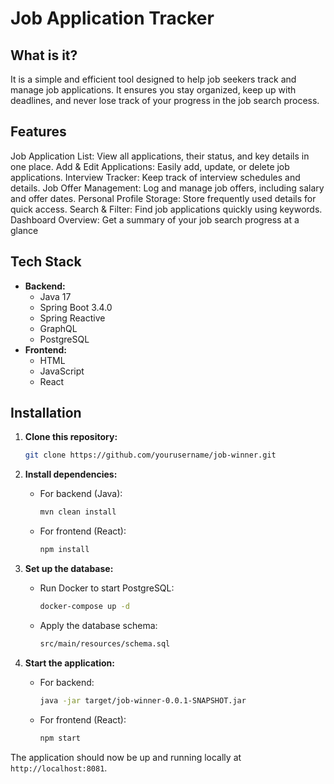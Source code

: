 # Job Application Tracker

## What is it?
It is a simple and efficient tool designed to help job seekers track and manage job applications. It ensures you stay organized, keep up with deadlines, and never lose track of your progress in the job search process.

## Features
Job Application List: View all applications, their status, and key details in one place.
Add & Edit Applications: Easily add, update, or delete job applications.
Interview Tracker: Keep track of interview schedules and details.
Job Offer Management: Log and manage job offers, including salary and offer dates.
Personal Profile Storage: Store frequently used details for quick access.
Search & Filter: Find job applications quickly using keywords.
Dashboard Overview: Get a summary of your job search progress at a glance 

## Tech Stack
- **Backend:**
  - Java 17
  - Spring Boot 3.4.0
  - Spring Reactive
  - GraphQL
  - PostgreSQL
- **Frontend:**
  - HTML
  - JavaScript
  - React

## Installation

1. **Clone this repository:**
   ```bash
   git clone https://github.com/yourusername/job-winner.git
   ```

2. **Install dependencies:**
   - For backend (Java):
     ```bash
     mvn clean install
     ```
   - For frontend (React):
     ```bash
     npm install
     ```

3. **Set up the database:**
   - Run Docker to start PostgreSQL:
     ```bash
     docker-compose up -d
     ```
   - Apply the database schema:
     ```bash
     src/main/resources/schema.sql
     ```

4. **Start the application:**
   - For backend:
     ```bash
     java -jar target/job-winner-0.0.1-SNAPSHOT.jar
     ```
   - For frontend (React):
     ```bash
     npm start
     ```

The application should now be up and running locally at `http://localhost:8081`.
